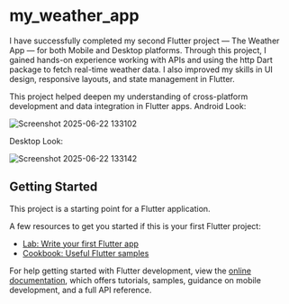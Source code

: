 # my_weather_app
I have successfully completed my second Flutter project — The Weather App — for both Mobile and Desktop platforms.
Through this project, I gained hands-on experience working with APIs and using the http Dart package to fetch real-time weather data. I also improved my skills in UI design, responsive layouts, and state management in Flutter.

This project helped deepen my understanding of cross-platform development and data integration in Flutter apps.
Android Look:

![Screenshot 2025-06-22 133102](https://github.com/user-attachments/assets/641a992a-ba28-4411-9220-2fc7ec2f0d1c)

Desktop Look:

![Screenshot 2025-06-22 133142](https://github.com/user-attachments/assets/b182125d-b9a4-4c3c-ae36-29d9a9047ca4)



## Getting Started

This project is a starting point for a Flutter application.

A few resources to get you started if this is your first Flutter project:

- [Lab: Write your first Flutter app](https://docs.flutter.dev/get-started/codelab)
- [Cookbook: Useful Flutter samples](https://docs.flutter.dev/cookbook)

For help getting started with Flutter development, view the
[online documentation](https://docs.flutter.dev/), which offers tutorials,
samples, guidance on mobile development, and a full API reference.
